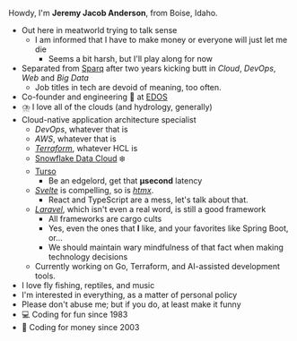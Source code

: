 Howdy, I'm **Jeremy Jacob Anderson**, from Boise, Idaho.
- Out here in meatworld trying to talk sense
  - I am informed that I have to make money or everyone will just let me die
    - Seems a bit harsh, but I'll play along for now
- Separated from [Sparq](https://teamsparq.com) after two years kicking butt in _Cloud_, _DevOps_, _Web_ and _Big Data_
  - Job titles in tech are devoid of meaning, too often.
- Co-founder and engineering 👑 at [EDOS](https://edos.io)
- ⛈️ I love all of the clouds (and hydrology, generally)
- Cloud-native application architecture specialist
  - _DevOps_, whatever that is
  - _AWS_, whatever that is
  - _[Terraform](https://www.terraform.io/)_, whatever HCL is
  - [Snowflake Data Cloud](https://www.snowflake.com/en/) ❄️
  - [Turso](https://turso.tech/)
    -   Be an edgelord, get that **µsecond** latency
  - _[Svelte](https://svelte.dev/)_ is compelling, so is _[htmx](https://htmx.org/)_.
    - React and TypeScript are a mess, let's talk about that.
  - _[Laravel](https://laravel.com/)_, which isn't even a real word, is still a good framework
    - All frameworks are cargo cults
    -   Yes, even the ones that **I** like, and your favorites like Spring Boot, or...
      - We should maintain wary mindfulness of that fact when making technology decisions
  - Currently working on Go, Terraform, and AI-assisted development tools.
- I love fly fishing, reptiles, and music
- I'm interested in everything, as a matter of personal policy
-   Please don't abuse me; but if you do, at least make it funny
- 💻 Coding for fun since 1983
- 💸 Coding for money since 2003
